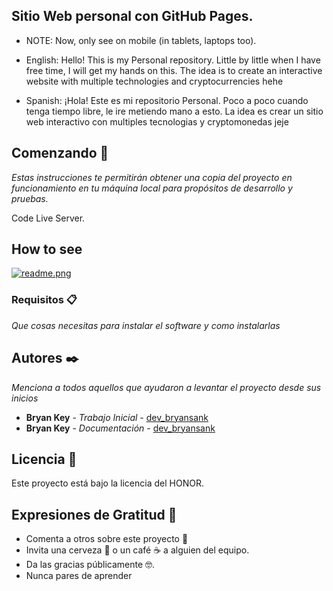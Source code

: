 ## Sitio Web personal con GitHub Pages.

* NOTE: Now, only see on mobile (in tablets, laptops too).

* English: Hello! This is my Personal repository.
Little by little when I have free time, I will get my hands on this. The idea is to create an interactive website with multiple technologies and cryptocurrencies hehe

* Spanish: ¡Hola! Este es mi repositorio Personal.
Poco a poco cuando tenga tiempo libre, le ire metiendo mano a esto. La idea es crear un sitio web interactivo con multiples tecnologias y cryptomonedas jeje

## Comenzando 🚀

_Estas instrucciones te permitirán obtener una copia del proyecto en funcionamiento en tu máquina local para propósitos de desarrollo y pruebas._

Code Live Server.


## How to see
[![readme.png](https://i.postimg.cc/Hkrytj4X/readme.png)](https://postimg.cc/68NqWWPp)

### Requisitos 📋

_Que cosas necesitas para instalar el software y como instalarlas_

## Autores ✒️

_Menciona a todos aquellos que ayudaron a levantar el proyecto desde sus inicios_

* **Bryan Key** - *Trabajo Inicial* - [dev_bryansank](https://github.com/bryansank)
* **Bryan Key** - *Documentación* - [dev_bryansank](https://github.com/bryansank) 

## Licencia 📄

Este proyecto está bajo la licencia del HONOR.

## Expresiones de Gratitud 🎁

* Comenta a otros sobre este proyecto 📢
* Invita una cerveza 🍺 o un café ☕ a alguien del equipo. 
* Da las gracias públicamente 🤓.
* Nunca pares de aprender
~~~Testing
